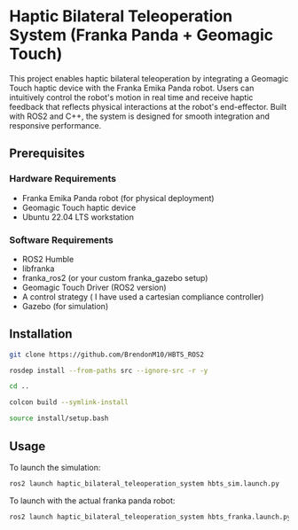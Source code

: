 # Haptic Bilateral Teleoperation System (Franka Panda + Geomagic Touch)

This project enables haptic bilateral teleoperation by integrating a Geomagic Touch haptic device with the Franka Emika Panda robot. Users can intuitively control the robot's motion in real time and receive haptic feedback that reflects physical interactions at the robot's end-effector. Built with ROS2 and C++, the system is designed for smooth integration and responsive performance.


## Prerequisites

### Hardware Requirements
- Franka Emika Panda robot (for physical deployment)
- Geomagic Touch haptic device
- Ubuntu 22.04 LTS workstation

### Software Requirements
- ROS2 Humble
- libfranka
- franka_ros2 (or your custom franka_gazebo setup)
- Geomagic Touch Driver (ROS2 version)
- A control strategy ( I have used a cartesian compliance controller)
- Gazebo (for simulation)

## Installation
```bash
git clone https://github.com/BrendonM10/HBTS_ROS2

rosdep install --from-paths src --ignore-src -r -y

cd ..

colcon build --symlink-install

source install/setup.bash
```


## Usage

To launch the simulation: 
```bash
ros2 launch haptic_bilateral_teleoperation_system hbts_sim.launch.py
```
To launch with the actual franka panda robot: 
```bash
ros2 launch haptic_bilateral_teleoperation_system hbts_franka.launch.py <robot_ip>
```

